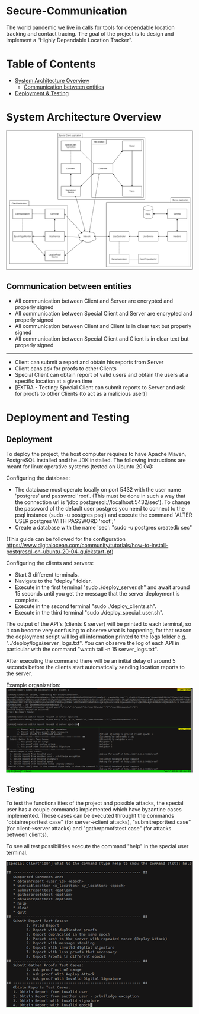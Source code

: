 # Secure-Communication
The world pandemic we live in calls for tools for dependable location tracking and contact tracing. The goal of the project is to design and implement a “Highly Dependable Location Tracker”.

# Table of Contents
- [System Architecture Overview](#system-architecture-overview)
  - [Communication between entities](#communication-between-entities)
- [Deployment & Testing](#deployment-and-testing)

# System Architecture Overview
![System](docs/photos/system_overview.png)

## Communication between entities
* All communication between Client and Server are encrypted and properly signed
* All communication between Special Client and Server are encrypted and properly signed
* All communication between Client and Client is in clear text but properly signed
* All communication between Special Client and Client is in clear text but properly signed
----
* Client can submit a report and obtain his reports from Server
* Client cans ask for proofs to other Clients
* Special Client can obtain report of valid users and obtain the users at a specific location at a given time
* \[EXTRA - Testing: Special Client can submit reports to Server and ask for proofs to other Clients (to act as a malicious user)\]

# Deployment and Testing

## Deployment

To deploy the project, the host computer requires to have Apache Maven, PostgreSQL installed and the JDK installed.
The following instructions are meant for linux operative systems (tested on Ubuntu 20.04):

Configuring the database:
- The database must operate locally on port 5432 with the user name 'postgres' and password 'root'. (This must be done in such a way that the
connection url is 'jdbc:postgresql://localhost:5432/sec'). To change the password of the default user postgres you need to connect to the psql instance (sudo -u postgres psql) and execute the command "ALTER USER postgres WITH PASSWORD 'root';"
- Create a database with the name 'sec': "sudo -u postgres createdb sec"

(This guide can be followed for the configuration https://www.digitalocean.com/community/tutorials/how-to-install-postgresql-on-ubuntu-20-04-quickstart-pt)

Configuring the clients and servers:
- Start 3 different terminals.
- Navigate to the "deploy" folder.
- Execute in the first terminal "sudo ./deploy_server.sh" and await around 15 seconds until you get the message that the server deployment is complete.
- Execute in the second terminal "sudo ./deploy_clients.sh".
- Execute in the third terminal "sudo ./deploy_special_user.sh".


The output of the API's (clients & server) will be printed to each terminal, so it can become very confusing to observe what is happening, for
that reason the deployment script will log all information printed to the logs folder e.g. "../deploy/logs/server_logs.txt". You can observe the log of each API in particular with the command "watch tail -n 15 server_logs.txt".

After executing the command there will be an initial delay of around 5 seconds before the clients start automatically sending location reports to the server.


Example organization:
![Help COmmand](./docs/photos/deployed_apis.png)

## Testing

To test the functionalities of the project and possible attacks, the special user has a couple commands implemented which have byzantine cases
implemented. Those cases can be executed throught the commands "obtainreporttest case" (for server->client attacks), "submitreporttest case" (for client->server attacks) and "gatherproofstest case" (for attacks between clients).

To see all test possibilities execute the command "help" in the special user terminal.

![Help COmmand](./docs/photos/help.png)
